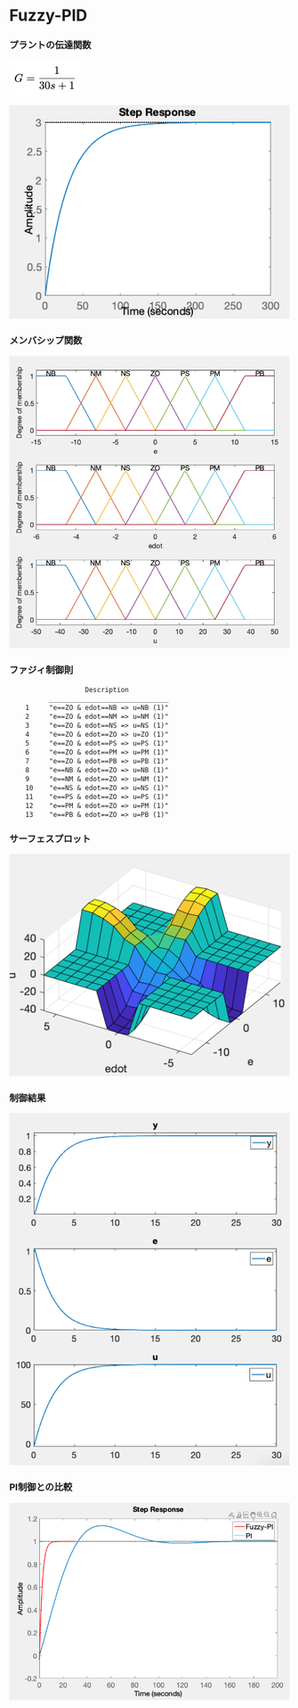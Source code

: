 # Fuzzy-PID

### プラントの伝達関数
![](images/tf.png)


![](images/step.png)

### メンバシップ関数
![](images/mf.png)

### ファジィ制御則
```
                   Description          
          ______________________________
    1     "e==ZO & edot==NB => u=NB (1)"
    2     "e==ZO & edot==NM => u=NM (1)"
    3     "e==ZO & edot==NS => u=NS (1)"
    4     "e==ZO & edot==ZO => u=ZO (1)"
    5     "e==ZO & edot==PS => u=PS (1)"
    6     "e==ZO & edot==PM => u=PM (1)"
    7     "e==ZO & edot==PB => u=PB (1)"
    8     "e==NB & edot==ZO => u=NB (1)"
    9     "e==NM & edot==ZO => u=NM (1)"
    10    "e==NS & edot==ZO => u=NS (1)"
    11    "e==PS & edot==ZO => u=PS (1)"
    12    "e==PM & edot==ZO => u=PM (1)"
    13    "e==PB & edot==ZO => u=PB (1)"
```
### サーフェスプロット
![](images/surf.png)

### 制御結果
![](images/result.png)

### PI制御との比較
![](images/comparison.png)

